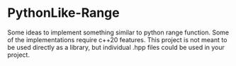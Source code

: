# PythonLike-Range
Some ideas to implement something similar to python range function. Some of the implementations require c++20 features.
This project is not meant to be used directly as a library, but individual .hpp files could be used in your project.
